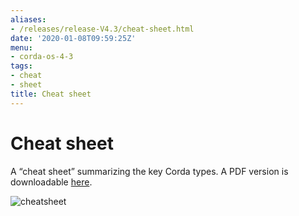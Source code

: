 ```yaml
---
aliases:
- /releases/release-V4.3/cheat-sheet.html
date: '2020-01-08T09:59:25Z'
menu:
- corda-os-4-3
tags:
- cheat
- sheet
title: Cheat sheet
---
```



# Cheat sheet

A “cheat sheet” summarizing the key Corda types. A PDF version is downloadable [here](/en/pdf/corda-cheat-sheet.pdf).

![cheatsheet](/en/images/cheatsheet.jpg "cheatsheet")
